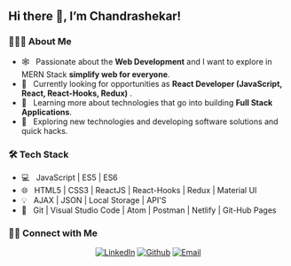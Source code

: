 
<h2> Hi there 👋, I’m Chandrashekar!</h2>

<h3> 👨🏻‍💻 About Me </h3>

- 🕸️ &nbsp; Passionate about the **Web Development** and I want to explore in MERN Stack **simplify web for everyone**.
- 🔭 &nbsp; Currently looking for opportunities as **React Developer (JavaScript, React, React-Hooks, Redux)** .
- 🌱 &nbsp; Learning more about technologies that go into building **Full Stack Applications**.
- 🤔 &nbsp; Exploring new technologies and developing software solutions and quick hacks.

<h3>🛠 Tech Stack</h3>

- 💻 &nbsp; JavaScript | ES5 | ES6
- 🌐 &nbsp; HTML5 | CSS3 | ReactJS | React-Hooks | Redux | Material UI
- 💡 &nbsp; AJAX | JSON | Local Storage | API'S
- 🔧 &nbsp; Git | Visual Studio Code | Atom | Postman | Netlify | Git-Hub Pages

<h3> 🤝🏻 Connect with Me </h3>

<p align="center">
<a href="https://www.linkedin.com/in/kalal-chandu/"><img alt="LinkedIn" src="https://img.shields.io/badge/LinkedIn-Kalal%20Chandrashekar-blue?style=flat&logo=linkedin"></a>
<a href="https://github.com/Chandu11215"><img alt="Github" src="https://img.shields.io/badge/GitHub-Chandu11215-blue?style=flat&logo=github"></a>
<a href="mailto:kalalshannu19@gmail.com"><img alt="Email" src="https://img.shields.io/badge/Email-kalalshannu19%40gmail.com-blue?style=flat&logo=gmail"></a>
</p>


